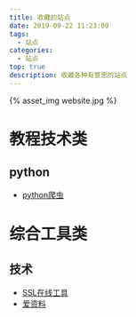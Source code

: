 ```yaml
---
title: 收藏的站点
date: 2019-09-22 11:23:09
tags: 
  - 站点
categories:
  - 站点
top: true
description: 收藏各种有意思的站点
---
```


{% asset_img website.jpg %}

<!-- more -->

# 教程技术类

## python

* [python爬虫](https://python3webspider.cuiqingcai.com)

# 综合工具类

## 技术

* [SSL在线工具](https://www.ssleye.com/)
* [爱资料](http://www.toolnb.com/)

